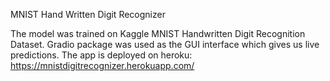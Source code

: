 MNIST Hand Written Digit Recognizer

The model was trained on Kaggle MNIST Handwritten Digit Recognition Dataset.
Gradio package was used as the GUI interface which gives us live predictions. The app is deployed on heroku: https://mnistdigitrecognizer.herokuapp.com/
